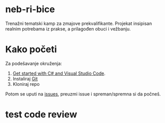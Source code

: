 # neb-ri-bice
Trenažni tematski kamp za zmajove prekvalifikante. Projekat insipisan realnim potrebama iz prakse, a prilagođen obuci i vežbanju.

# Kako početi
Za podešavanje okruženja:

1. [Get started with C# and Visual Studio Code](https://docs.microsoft.com/en-us/dotnet/core/tutorials/with-visual-studio-code).
2. Instaliraj [Git](https://git-scm.com/downloads)
3. Kloniraj repo

Potom se uputi na [issues](https://github.com/redeyens/neb-ri-bice/issues), preuzmi issue i spreman/spremna si da počneš.

# test code review
